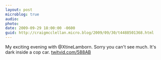 ```yaml
---
layout: post
microblog: true
audio: 
photo: 
date: 2009-09-29 18:00:00 -0600
guid: http://craigmcclellan.micro.blog/2009/09/30/t4488501368.html
---
```

My exciting evening with @XtineLamborn. Sorry you can't see much. It's dark inside a cop car.  [twitvid.com/588AB](http://twitvid.com/588AB)
